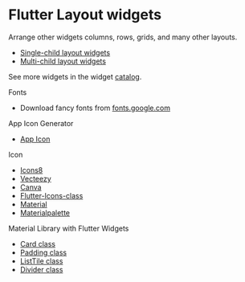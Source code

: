 # Flutter Layout widgets
Arrange other widgets columns, rows, grids, and many other layouts.

* [Single-child layout widgets](https://flutter.dev/docs/development/ui/widgets/layout#Single-child%20layout%20widgets)
* [Multi-child layout widgets](https://flutter.dev/docs/development/ui/widgets/layout#Multi-child%20layout%20widgets)

See more widgets in the widget [catalog](https://flutter.dev/docs/development/ui/widgets).

Fonts
* Download fancy fonts from [fonts.google.com](https://fonts.google.com/)

App Icon Generator
* [App Icon](https://appicon.co/)

Icon
* [Icons8](https://icons8.com/)
* [Vecteezy](https://www.vecteezy.com/)
* [Canva](https://www.canva.com/)
* [Flutter-Icons-class](https://api.flutter.dev/flutter/material/Icons-class.html)
* [Material](https://material.io/resources/icons/?style=baseline)
* [Materialpalette](https://www.materialpalette.com/icons)

Material Library with Flutter Widgets
* [Card class](https://api.flutter.dev/flutter/material/Card-class.html)
* [Padding class](https://api.flutter.dev/flutter/widgets/Padding-class.html)
* [ListTile class](https://api.flutter.dev/flutter/material/ListTile-class.html)
* [Divider class](https://api.flutter.dev/flutter/material/Divider-class.html)
